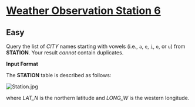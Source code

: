 # [Weather Observation Station 6](https://www.hackerrank.com/challenges/weather-observation-station-6/copy-from/444241113)
## Easy
<div class="challenge-body-html"><div class="challenge_problem_statement"><div class="msB challenge_problem_statement_body"><div class="hackdown-content"><svg style="display: none;"><defs id="MathJax_SVG_glyphs"></defs></svg><p>Query the list of <em>CITY</em> names starting with vowels (i.e., <code>a</code>, <code>e</code>, <code>i</code>, <code>o</code>, or <code>u</code>) from <strong>STATION</strong>. Your result <em>cannot</em> contain duplicates.</p></div></div></div><div class="challenge_input_format"><div class="msB challenge_input_format_title"><p><strong>Input Format</strong></p></div><div class="msB challenge_input_format_body"><div class="hackdown-content"><svg style="display: none;"><defs id="MathJax_SVG_glyphs"></defs></svg><p>The <strong>STATION</strong> table is described as follows:</p>

<p><img src="https://s3.amazonaws.com/hr-challenge-images/9336/1449345840-5f0a551030-Station.jpg" title="Station.jpg"></p>

<p>where <em>LAT_N</em> is the northern latitude and <em>LONG_W</em> is the western longitude.</p></div></div></div></div>